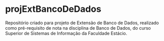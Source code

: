 # projExtBancoDeDados
Repositório criado para projeto de Extensão de Banco de Dados, realizado como pré-requisito de nota na disciplina de Banco de Dados, do curso Superior de Sistemas de Informação da Faculdade Estácio.

